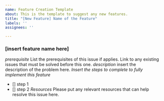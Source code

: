 ```yaml
---
name: Feature Creation Template
about: This is the template to suggest any new features.
title: "[New Feature] Name of the Feature"
labels: ''
assignees: ''

---
```


### **[insert feature name here]**
*prerequisite* 
List the prerequisites of this issue if applies.
Link to any existing issues that must be solved before this one.
*description*
insert the description of the problem here.
*Insert the steps to complete to fully implement this feature*
- [] step 1
- [] step 2
*Resources*
Please put any relevant resources that can help resolve this issue here.
